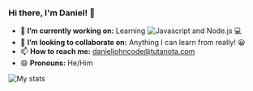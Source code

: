 ### Hi there, I'm Daniel! 👋

- 🔭 **I’m currently working on:** Learning ![Javascript](https://img.shields.io/badge/-JAVASCRIPT-orange) and Node.js 💻
- 👯 **I’m looking to collaborate on:** Anything I can learn from really! 😀
- 📫 **How to reach me:** danieljohncode@tutanota.com
- 😄 **Pronouns:** He/Him

![My stats](https://github-readme-stats.vercel.app/api?username=danieljcode&)
